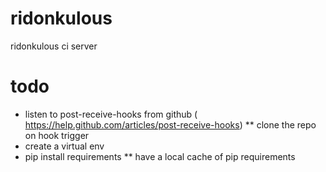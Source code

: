 ridonkulous
===========

ridonkulous ci server

todo
====

* listen to post-receive-hooks from github ( https://help.github.com/articles/post-receive-hooks)
** clone the repo on hook trigger
* create a virtual env
* pip install requirements
** have a local cache of pip requirements

